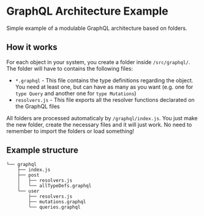 # GraphQL Architecture Example
Simple example of a modulable GraphQL architecture based on folders.

## How it works
For each object in your system, you create a folder inside `/src/graphql/`. The folder will have to contains the following files:
* `*.graphql` - This file contains the type definitions regarding the object. You need at least one, but can have as many as you want (e.g. one for `type Query` and another one for `type Mutations`)
* `resolvers.js` - This file exports all the resolver functions declarated on the GraphQL files

All folders are processed automaticaly by `/graphql/index.js`. You just make the new folder,  create the necessary files and it will just work. No need to remember to import the folders or load something!

## Example structure

```
└── graphql
    ├── index.js
    ├── post
    │   ├── resolvers.js
    │   └── allTypeDefs.graphql
    └── user
        ├── resolvers.js
        ├── mutations.graphql
        └── queries.graphql
```